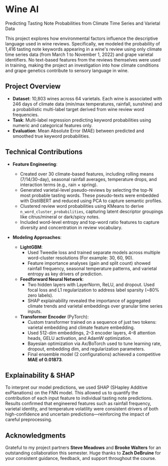 # Wine AI  
Predicting Tasting Note Probabilities from Climate Time Series and Varietal Data

This project explores how environmental factors influence the descriptive language used in wine reviews. Specifically, we modeled the probability of 1,416 tasting note keywords appearing in a wine's review using only climate time series data (from March 1 to November 1, 2022) and grape varietal identifiers. No text-based features from the reviews themselves were used in training, making the project an investigation into how climate conditions and grape genetics contribute to sensory language in wine.

## Project Overview

- **Dataset**: 10,803 wines across 64 varietals. Each wine is associated with 246 days of climate data (min/max temperatures, rainfall, sunshine) and a probabilistic multi-label target derived from wine review word frequencies.
- **Task**: Multi-label regression predicting keyword probabilities using numeric and categorical features only.
- **Evaluation**: Mean Absolute Error (MAE) between predicted and smoothed true keyword probabilities.

## Technical Contributions

- **Feature Engineering**:
  - Created over 30 climate-based features, including rolling means (7/14/30-day), seasonal rainfall averages, temperature drops, and interaction terms (e.g., rain × spring).
  - Generated varietal-level pseudo-reviews by selecting the top-N most probable tasting words. These pseudo-texts were embedded with DistilBERT and reduced using PCA to capture semantic profiles.
  - Clustered review word probabilities using KMeans to derive `n_word_cluster_probabilities`, capturing latent descriptor groupings like citrus/mineral or dark/spicy notes.
  - Included word-level entropy and top-word ratio features to capture diversity and concentration in review vocabulary.

- **Modeling Approaches**:
  - **LightGBM**:
    - Used Tweedie loss and trained separate models across multiple word-cluster resolutions (For example: 30, 60, 90).
    - Feature importance analyses (gain and split count) showed rainfall frequency, seasonal temperature patterns, and varietal entropy as key drivers of prediction.
  - **Feedforward Neural Network**:
    - Two hidden layers with LayerNorm, ReLU, and dropout. Used focal loss and L1 regularization to address label sparsity (~80% zero labels).
    - SHAP explainability revealed the importance of aggregated climate trends and varietal embeddings over granular time series inputs.
  - **Transformer Encoder** (PyTorch):
    - Custom transformer trained on a sequence of just two tokens: varietal embedding and climate feature embedding.
    - Used 512-dim embeddings, 2–3 encoder layers, 4–8 attention heads, GELU activation, and AdamW optimization.
    - Bayesian optimization via Ax/BoTorch used to tune learning rate, dropout, embedding dim, and regularization parameters.
    - Final ensemble model (2 configurations) achieved a competitive **MAE of 0.01873**.

## Explainability & SHAP

To interpret our model predictions, we used SHAP (SHapley Additive exPlanations) on the FNN model. This allowed us to quantify the contribution of each input feature to individual tasting note predictions. Results confirmed that engineered features such as rainfall frequency, varietal identity, and temperature volatility were consistent drivers of both high-confidence and uncertain predictions—reinforcing the impact of careful preprocessing.


## Acknowledgments

Grateful to my project partners **Steve Meadows** and **Brooke Walters** for an outstanding collaboration this semester. Huge thanks to **Zach DeBruine** for your consistent guidance, feedback, and support throughout the course.
